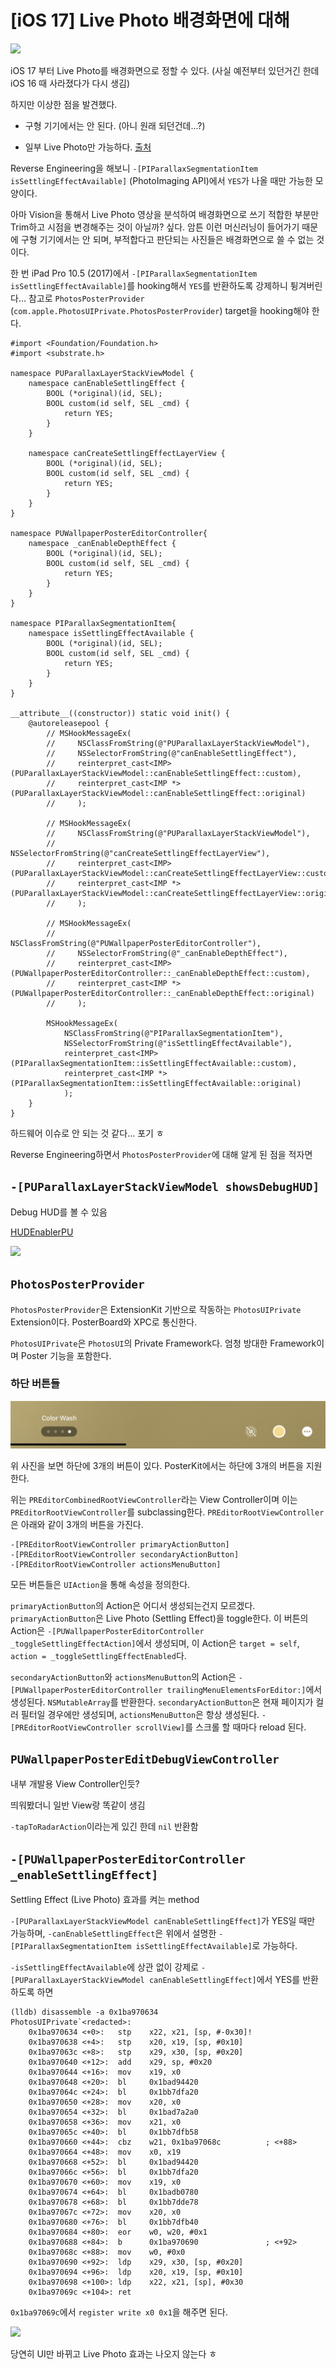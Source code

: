 # [iOS 17] Live Photo 배경화면에 대해

![](0.png)

iOS 17 부터 Live Photo를 배경화면으로 정할 수 있다. (사실 예전부터 있던거긴 한데 iOS 16 때 사라졌다가 다시 생김)

하지만 이상한 점을 발견했다.

- 구형 기기에서는 안 된다. (아니 원래 되던건데...?)

- 일부 Live Photo만 가능하다. [출처](https://www.clien.net/service/board/cm_iphonien/18200450)

Reverse Engineering을 해보니 `-[PIParallaxSegmentationItem isSettlingEffectAvailable]` (PhotoImaging API)에서 `YES`가 나올 때만 가능한 모양이다.

아마 Vision을 통해서 Live Photo 영상을 분석하여 배경화면으로 쓰기 적합한 부분만 Trim하고 시점을 변경해주는 것이 아닐까? 싶다. 암튼 이런 머신러닝이 들어가기 때문에 구형 기기에서는 안 되며, 부적합다고 판단되는 사진들은 배경화면으로 쓸 수 없는 것이다.

한 번 iPad Pro 10.5 (2017)에서 `-[PIParallaxSegmentationItem isSettlingEffectAvailable]`를 hooking해서 `YES`를 반환하도록 강제하니 튕겨버린다... 참고로 `PhotosPosterProvider` (`com.apple.PhotosUIPrivate.PhotosPosterProvider`) target을 hooking해야 한다.

```objc
#import <Foundation/Foundation.h>
#import <substrate.h>

namespace PUParallaxLayerStackViewModel {
    namespace canEnableSettlingEffect {
        BOOL (*original)(id, SEL);
        BOOL custom(id self, SEL _cmd) {
            return YES;
        }
    }

    namespace canCreateSettlingEffectLayerView {
        BOOL (*original)(id, SEL);
        BOOL custom(id self, SEL _cmd) {
            return YES;
        }
    }
}

namespace PUWallpaperPosterEditorController{
    namespace _canEnableDepthEffect {
        BOOL (*original)(id, SEL);
        BOOL custom(id self, SEL _cmd) {
            return YES;
        }
    }
}

namespace PIParallaxSegmentationItem{
    namespace isSettlingEffectAvailable {
        BOOL (*original)(id, SEL);
        BOOL custom(id self, SEL _cmd) {
            return YES;
        }
    }
}

__attribute__((constructor)) static void init() {
    @autoreleasepool {
        // MSHookMessageEx(
        //     NSClassFromString(@"PUParallaxLayerStackViewModel"),
        //     NSSelectorFromString(@"canEnableSettlingEffect"),
        //     reinterpret_cast<IMP>(PUParallaxLayerStackViewModel::canEnableSettlingEffect::custom),
        //     reinterpret_cast<IMP *>(PUParallaxLayerStackViewModel::canEnableSettlingEffect::original)
        //     );

        // MSHookMessageEx(
        //     NSClassFromString(@"PUParallaxLayerStackViewModel"),
        //     NSSelectorFromString(@"canCreateSettlingEffectLayerView"),
        //     reinterpret_cast<IMP>(PUParallaxLayerStackViewModel::canCreateSettlingEffectLayerView::custom),
        //     reinterpret_cast<IMP *>(PUParallaxLayerStackViewModel::canCreateSettlingEffectLayerView::original)
        //     );

        // MSHookMessageEx(
        //     NSClassFromString(@"PUWallpaperPosterEditorController"),
        //     NSSelectorFromString(@"_canEnableDepthEffect"),
        //     reinterpret_cast<IMP>(PUWallpaperPosterEditorController::_canEnableDepthEffect::custom),
        //     reinterpret_cast<IMP *>(PUWallpaperPosterEditorController::_canEnableDepthEffect::original)
        //     );

        MSHookMessageEx(
            NSClassFromString(@"PIParallaxSegmentationItem"),
            NSSelectorFromString(@"isSettlingEffectAvailable"),
            reinterpret_cast<IMP>(PIParallaxSegmentationItem::isSettlingEffectAvailable::custom),
            reinterpret_cast<IMP *>(PIParallaxSegmentationItem::isSettlingEffectAvailable::original)
            );
    }
}
```

하드웨어 이슈로 안 되는 것 같다... 포기 ㅎ

Reverse Engineering하면서 `PhotosPosterProvider`에 대해 알게 된 점을 적자면

## `-[PUParallaxLayerStackViewModel showsDebugHUD]`

Debug HUD를 볼 수 있음

[HUDEnablerPU](https://github.com/pookjw/HUDEnablerPU)

![](2.png)

## `PhotosPosterProvider`

`PhotosPosterProvider`은 ExtensionKit 기반으로 작동하는 `PhotosUIPrivate` Extension이다. PosterBoard와 XPC로 통신한다.

`PhotosUIPrivate`은 `PhotosUI`의 Private Framework다. 엄청 방대한 Framework이며 Poster 기능을 포함한다.

### 하단 버튼들

![](1.png)

위 사진을 보면 하단에 3개의 버튼이 있다. PosterKit에서는 하단에 3개의 버튼을 지원한다.

위는 `PREditorCombinedRootViewController`라는 View Controller이며 이는 `PREditorRootViewController`를 subclassing한다. `PREditorRootViewController`은 아래와 같이 3개의 버튼을 가진다.

```objc
-[PREditorRootViewController primaryActionButton]
-[PREditorRootViewController secondaryActionButton]
-[PREditorRootViewController actionsMenuButton]
```

모든 버튼들은 `UIAction`을 통해 속성을 정의한다.

`primaryActionButton`의 Action은 어디서 생성되는건지 모르겠다. `primaryActionButton`은 Live Photo (Settling Effect)을 toggle한다. 이 버튼의 Action은 `-[PUWallpaperPosterEditorController _toggleSettlingEffectAction]`에서 생성되며, 이 Action은 `target = self`,  `action = _toggleSettlingEffectEnabled`다.

`secondaryActionButton`와 `actionsMenuButton`의 Action은 `-[PUWallpaperPosterEditorController trailingMenuElementsForEditor:]`에서 생성된다. `NSMutableArray`를 반환한다. `secondaryActionButton`은 현재 페이지가 컬러 필터일 경우에만 생성되며, `actionsMenuButton`은 항상 생성된다. `-[PREditorRootViewController scrollView]`를 스크롤 할 때마다 reload 된다.

## `PUWallpaperPosterEditDebugViewController`

내부 개발용 View Controller인듯?

띄워봤더니 일반 View랑 똑같이 생김

`-tapToRadarAction`이라는게 있긴 한데 `nil` 반환함

## `-[PUWallpaperPosterEditorController _enableSettlingEffect]`

Settling Effect (Live Photo) 효과를 켜는 method

`-[PUParallaxLayerStackViewModel canEnableSettlingEffect]`가 YES일 때만 가능하며, `-canEnableSettlingEffect`은 위에서 설명한 `-[PIParallaxSegmentationItem isSettlingEffectAvailable]`로 가능하다.

`-isSettlingEffectAvailable`에 상관 없이 강제로 `-[PUParallaxLayerStackViewModel canEnableSettlingEffect]`에서 YES를 반환하도록 하면

```
(lldb) disassemble -a 0x1ba970634
PhotosUIPrivate`<redacted>:
    0x1ba970634 <+0>:   stp    x22, x21, [sp, #-0x30]!
    0x1ba970638 <+4>:   stp    x20, x19, [sp, #0x10]
    0x1ba97063c <+8>:   stp    x29, x30, [sp, #0x20]
    0x1ba970640 <+12>:  add    x29, sp, #0x20
    0x1ba970644 <+16>:  mov    x19, x0
    0x1ba970648 <+20>:  bl     0x1bad94420
    0x1ba97064c <+24>:  bl     0x1bb7dfa20
    0x1ba970650 <+28>:  mov    x20, x0
    0x1ba970654 <+32>:  bl     0x1bad7a2a0
    0x1ba970658 <+36>:  mov    x21, x0
    0x1ba97065c <+40>:  bl     0x1bb7dfb58
    0x1ba970660 <+44>:  cbz    w21, 0x1ba97068c          ; <+88>
    0x1ba970664 <+48>:  mov    x0, x19
    0x1ba970668 <+52>:  bl     0x1bad94420
    0x1ba97066c <+56>:  bl     0x1bb7dfa20
    0x1ba970670 <+60>:  mov    x19, x0
    0x1ba970674 <+64>:  bl     0x1badb0780
    0x1ba970678 <+68>:  bl     0x1bb7dde78
    0x1ba97067c <+72>:  mov    x20, x0
    0x1ba970680 <+76>:  bl     0x1bb7dfb40
    0x1ba970684 <+80>:  eor    w0, w20, #0x1
    0x1ba970688 <+84>:  b      0x1ba970690               ; <+92>
    0x1ba97068c <+88>:  mov    w0, #0x0
    0x1ba970690 <+92>:  ldp    x29, x30, [sp, #0x20]
    0x1ba970694 <+96>:  ldp    x20, x19, [sp, #0x10]
    0x1ba970698 <+100>: ldp    x22, x21, [sp], #0x30
    0x1ba97069c <+104>: ret    
```

`0x1ba97069c`에서 `register write x0 0x1`을 해주면 된다.

![](3.png)

당연히 UI만 바뀌고 Live Photo 효과는 나오지 않는다 ㅎ
